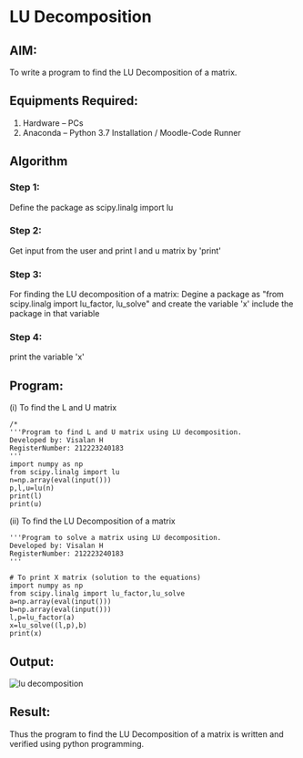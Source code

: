 # LU Decomposition 

## AIM:
To write a program to find the LU Decomposition of a matrix.

## Equipments Required:
1. Hardware – PCs
2. Anaconda – Python 3.7 Installation / Moodle-Code Runner

## Algorithm
### Step 1:
Define the package as scipy.linalg import lu 
### Step 2:
Get input from the user and print l and u matrix by 'print' 
### Step 3:
For finding the LU decomposition of a matrix:
Degine a package as "from scipy.linalg import lu_factor, lu_solve" and create the variable 'x' include the package in that variable
### Step 4:
print the variable 'x'

## Program:
(i) To find the L and U matrix
```
/*
'''Program to find L and U matrix using LU decomposition.
Developed by: Visalan H
RegisterNumber: 212223240183
'''
import numpy as np
from scipy.linalg import lu
n=np.array(eval(input()))
p,l,u=lu(n)
print(l)
print(u)
```
(ii) To find the LU Decomposition of a matrix
```
'''Program to solve a matrix using LU decomposition.
Developed by: Visalan H
RegisterNumber: 212223240183
'''

# To print X matrix (solution to the equations)
import numpy as np
from scipy.linalg import lu_factor,lu_solve
a=np.array(eval(input()))
b=np.array(eval(input()))
l,p=lu_factor(a)
x=lu_solve((l,p),b)
print(x)
```

## Output:
![lu decomposition]()


## Result:
Thus the program to find the LU Decomposition of a matrix is written and verified using python programming.

